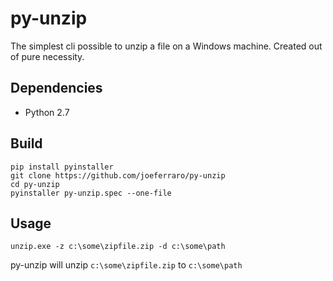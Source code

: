 # py-unzip

The simplest cli possible to unzip a file on a Windows machine. Created out of pure necessity.

## Dependencies

- Python 2.7

## Build

```
pip install pyinstaller
git clone https://github.com/joeferraro/py-unzip
cd py-unzip
pyinstaller py-unzip.spec --one-file
```

## Usage

```
unzip.exe -z c:\some\zipfile.zip -d c:\some\path
```

py-unzip will unzip `c:\some\zipfile.zip` to `c:\some\path`
